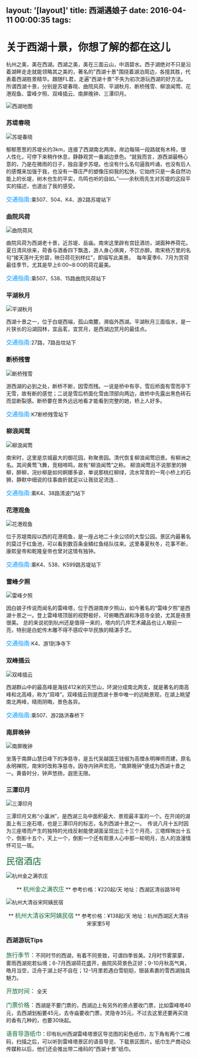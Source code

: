 layout: '[layout]'
title: 西湖遇娘子
date: 2016-04-11 00:00:35
tags:
---
# 关于西湖十景，你想了解的都在这儿

杭州之美，美在西湖。西湖之美，美在三面云山，中涵碧水。西子湖绝对不只是沿着湖畔走走就能领略其之美的，著名的"西湖十景"围绕着湖泊周边，各擅其胜，代表着西湖胜景精华。跟随FL君，走遍"西湖十景"不失为初次游玩西湖的好方法。
所谓西湖十景，分别是苏堤春晓、曲院风荷、平湖秋月、断桥残雪、柳浪闻莺、花港观鱼、雷峰夕照、双峰插云、南屏晚钟、三潭印月。

![西湖地图](http://7xqeek.com1.z0.glb.clouddn.com/xihu1.png)

### 苏堤春晓

![苏堤春晓](http://7xqeek.com1.z0.glb.clouddn.com/xihu2.png)

郁郁葱葱的苏堤长约3km，连接了西湖南北两岸。岸边每隔一段路就有木椅，很人性化，可停下来稍作休息，静静观赏一番湖边景色。“就我而言，游西湖最畅心意的，乃是在微雨的日子，独自漫步苏堤。也没有什么名句逼我吟诵，也没有后人的感慨来加强于我，也没有一尊庄严的塑像压抑我的松快，它始终只是一条自然功能上的长堤，树木也生的平实，鸟鸣也听的自如。”——余秋雨先生对苏堤的这段平实的描述，也道出了我的感受。

<font color=#0099ff size=3 face="黑体">交通指南:</font>乘507、504、K4、游2路苏堤站下

### 曲院风荷

![曲院荷风](http://7xqeek.com1.z0.glb.clouddn.com/xihu3.png)

曲院风荷为西湖老十景，近苏堤、岳庙。南宋这里辟有宫廷酒坊，湖面种养荷花。夏日清风徐来，荷香与酒香四下飘逸，游人身心俱爽，不饮亦醉。南宋杨万里的名句“接天莲叶无穷碧，映日荷花别样红”，即描写此美景。
 每年夏季6、7月为赏荷最佳季节，尤其是早上6:00~8:00的荷花最美。

<font color=#0099ff size=3 face="黑体">交通指南:</font>乘507、538、15路曲院风荷站下

### 平湖秋月

![平湖秋月](http://7xqeek.com1.z0.glb.clouddn.com/xihu4.png)

西湖十景之一，位于白堤西端，孤山南麓，濒临外西湖。平湖秋月三面临水，是一片狭长的沿湖园林，宜品茗，宜赏月，是西湖边赏月的最佳点。

<font color=#0099ff size=3 face="黑体">交通指南:</font>27路，7路岳坟站下

### 断桥残雪

![断桥残雪](http://7xqeek.com1.z0.glb.clouddn.com/xihu5.png)

游西湖的必到之处，断桥不断，因雪而残。一说是桥中有亭，雪后桥面有雪而亭下无雪，故有断的感觉；二说是雪后桥面化雪由顶部向两边，故桥中先露出黑色砖石而显断裂感。断桥要在景外远远地看才能看到完整的她，桥上人好多。

<font color=#0099ff size=3 face="黑体">交通指南:</font>K7断桥残雪站下

### 柳浪闻莺

![柳浪闻莺](http://7xqeek.com1.z0.glb.clouddn.com/xihu6.png)

南宋时，这里是京城最大的御花园，称聚景园。清代恢复柳浪闻莺旧景。有柳洲之名。其间黄莺飞舞，竞相啼鸣，故有“柳浪闻莺”之称。
柳浪闻莺且不说那里的狮柳，醉柳，浣纱柳是如何婀娜多姿，单说那桃红柳绿，流水常青的一弯小桥上的石狮，静默中细说的往事曲折就足以让我驻足流连…

<font color=#0099ff size=3 face="黑体">交通指南:</font>乘K4、38路清波门站下

### 花港观鱼

![花港观鱼](http://7xqeek.com1.z0.glb.clouddn.com/xihu7.png)

位于苏堤南段以西的花港观鱼，是一座占地二十余公顷的大型公园。景区内最著名的莫过于红鱼池，可以看到数百条金鳞红鱼结队往来。这里春夏秋冬，花事不断，康熙皇帝和乾隆皇帝也曾对这情有独钟。

<font color=#0099ff size=3 face="黑体">交通指南:</font>乘K4、538、K599路苏堤站下

### 雷峰夕照

![雷峰夕照](http://7xqeek.com1.z0.glb.clouddn.com/xihu8.png)

因白娘子传说而闻名的雷峰塔，位于西湖南岸夕照山，如今著名的“雷峰夕照”是西湖十景之一。登上雷峰塔顶层的视野极好，可俯瞰西湖和净慈寺全貌，尤其是夜景很美。
总的来说初到杭州还是值得一来的，塔内的几件艺术藏品也让人眼前一亮，特别是白蛇传木雕不得不感叹中华民族的精湛手艺。

<font color=#0099ff size=3 face="黑体">交通指南:</font>K4、游1到净寺下

### 双峰插云

![双峰插云](http://7xqeek.com1.z0.glb.clouddn.com/xihu9.png)

西湖群山中的最高峰是海拔412米的天竺山，环湖分成南北两支，就是著名的南高峰和北高峰，称为“双峰”。双峰插云则是西湖十景中唯一的远眺景观，在湖上眺望南北两峰，晴雨阴晦，景色各异。

<font color=#0099ff size=3 face="黑体">交通指南:</font>乘507、游2路洪春桥下

### 南屏晚钟

![南屏晚钟](http://7xqeek.com1.z0.glb.clouddn.com/xihu10.png)

坐落于南屏山慧日峰下的净慈寺，是五代吴越国王钱俶为高僧永明禅师而建，原名永明禅院，南宋时改称净慈寺。因寺内钟声宏亮，"南屏晚钟"便成为西湖十景之一。黄昏时分，钟声悠扬，遐思无限。

### 三潭印月

![三潭印月](http://7xqeek.com1.z0.glb.clouddn.com/xihu11.png)

三潭印月又称“小瀛洲”，是西湖三岛中面积最大、景观最丰富的一个。在开阔的湖面上有三座石塔，也是三潭印月的标志，名列西湖十景之一。
 传说八月十五时因为三座塔而产生的独特的光线反射能使湖面呈现出三十三个月亮，三塔辉映出十五个，倒影十五个，天上一个，倒影一个还有观景人心中那一轮明月，古人的浪漫情怀可见一斑。




<font color=#166B38 size=5 face="微软雅黑">民宿酒店</font>



![杭州金之满农庄](http://7xqeek.com1.z0.glb.clouddn.com/xihu12.png)

<p style="text-align: center;">** <font color=#166B38 size=3 face="微软雅黑">杭州金之满农庄</font> **
参考价格：¥220起/天
	地址：西湖区清谷路18号</p>

![杭州大清谷宋阿姨民宿](http://7xqeek.com1.z0.glb.clouddn.com/xihu13.png)

<p style="text-align: center;">** <font color=#166B38 size=3 face="微软雅黑">杭州大清谷宋阿姨民宿</font> **
参考价格：¥138起/天
	地址：杭州西湖区大清谷宋家里5号</p>



### 西湖游玩Tips

<font color=#166B38 size=3 face="微软雅黑">旅行季节：</font>不同时节的西湖，有着不同景致，可谓四季皆美。2月时节雾蒙蒙，雾雨西湖宛若仙境；6-7月西湖荷花盛开，曲院风荷景色正好；9-10月秋高气爽，皓月当空，泛舟于湖上好不自在；12-1月里若遇白雪皑皑，银装素裹的雪西湖独具魅力。

<font color=#166B38 size=3 face="微软雅黑">开放时间：</font> 全天

<font color=#166B38 size=3 face="微软雅黑">门票价格：</font>西湖是不要门票的，西湖边上有另外的景点要收门票，比如雷峰塔40元，去西湖划船要45元，去寺庙要收门票，灵隐寺35元，不过去这里还要再买烧的香有几种的，也要30块起。

<font color=#166B38 size=3 face="微软雅黑">语音导游纸巾</font>：印有杭州西湖雷峰塔景区导览图的彩色纸巾，左下角有两个二维码，扫描之后，可以听到雷峰塔景区的语音导览、下载景区图片。纸巾生产商动众传媒称以后，他们还会推出带二维码的“西湖十景”纸巾。
